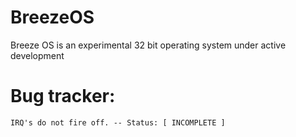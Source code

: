 # BreezeOS
Breeze OS is an experimental 32 bit operating system under active development

# Bug tracker:
    IRQ's do not fire off. -- Status: [ INCOMPLETE ]
